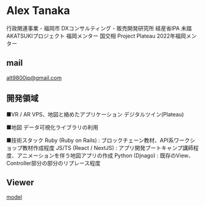 # Alex Tanaka

行政関連事業 - 福岡市
DXコンサルティング - 販売開発研究所
経産省IPA 未踏AKATSUKIプロジェクト 福岡メンター
国交相 Project Plateau 2022年福岡メンター

## mail
alt9800jp@gmail.com

## 開発領域
■VR / AR 
VPS、地図と絡めたアプリケーション
デジタルツイン(Plateau)

■地図
データ可視化ライブラリの利用


■技術スタック
Ruby (Ruby on Rails) : ブロックチェーン教材、API系ワークショップ教材作成程度
JS/TS (React / NextJS) : アプリ開発ブートキャンプ講師程度、アニメーションを伴う地図アプリの作成
Python (Djnago) : 既存のView、Controller部分の部分のリプレース程度



## Viewer

[model](model.html)